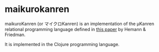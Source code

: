 # maikurokanren

maikuroKanren (or マイクロKanren) is an implementation of the µKanren relational programming language defined in [this paper](http://webyrd.net/scheme-2013/papers/HemannMuKanren2013.pdf) by Hemann & Friedman.

It is implemented in the Clojure programming language.
